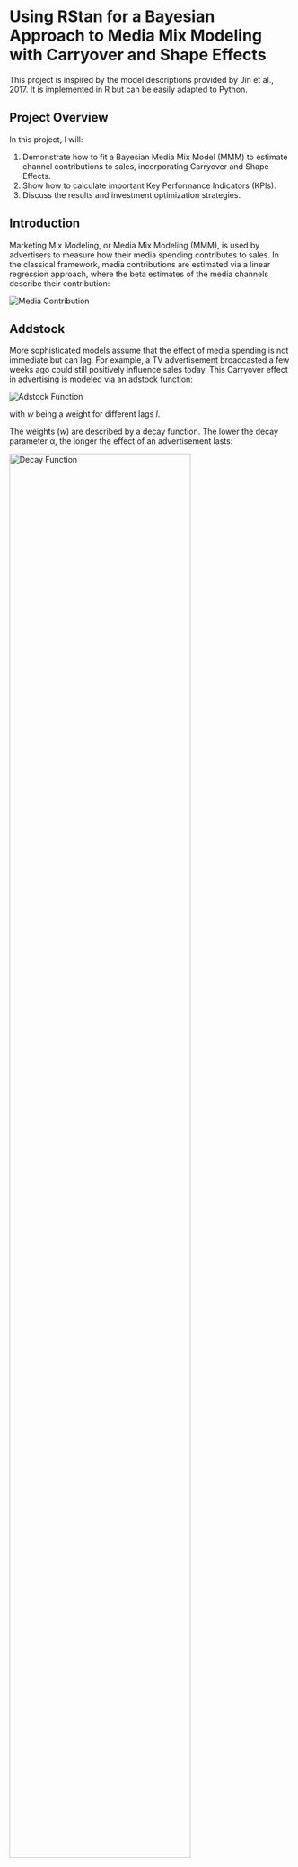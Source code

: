 
# Using RStan for a Bayesian Approach to Media Mix Modeling with Carryover and Shape Effects

This project is inspired by the model descriptions provided by Jin et al., 2017. It is implemented in R but can be easily adapted to Python.

## Project Overview

In this project, I will:
1. Demonstrate how to fit a Bayesian Media Mix Model (MMM) to estimate channel contributions to sales, incorporating Carryover and Shape Effects.
2. Show how to calculate important Key Performance Indicators (KPIs).
3. Discuss the results and investment optimization strategies.

## Introduction

Marketing Mix Modeling, or Media Mix Modeling (MMM), is used by advertisers to measure how their media spending contributes to sales. In the classical framework, media contributions are estimated via a linear regression approach, where the beta estimates of the media channels describe their contribution:

![Media Contribution](plots/image.png)

## Addstock

More sophisticated models assume that the effect of media spending is not immediate but can lag. For example, a TV advertisement broadcasted a few weeks ago could still positively influence sales today. This Carryover effect in advertising is modeled via an adstock function:

![Adstock Function](plots/image-2.png)

with *w* being a weight for different lags *l*.

The weights (*w*) are described by a decay function. The lower the decay parameter &alpha;, the longer the effect of an advertisement lasts:

<img src="plots/image-1.png" alt="Decay Function" style="width: 80%;">

## Diminishing Returns

Another important assumption is that media spending does not necessarily increase sales linearly. At some point, each additional dollar spent will have less effect. This is described by a Hill function:

![Hill Function](plots/image-3.png)

with the parameter *K* describing the half-saturation point and *S* describing the slope.

## Model

The final model has the following parameters:

| Parameter            | Description                                                   | Variable name in model |
|----------------------|---------------------------------------------------------------|------------------------|
| Intercept            | Base sales                                                    | *intercept*            |
| Control betas        | Control variables accounting for other factors such as seasonality | *beta_ctrl*            |
| Media betas          | Scaling the influence of the media                            | *beta_media*           |
| Half-saturation point| Describing the investment when half the maximal influence is reached | *ec*                   |
| Slope                | Describing the shape of the Hill function                     | *slope*                |

## Data

I explored the data posted on this Git repository. It describes weekly sales over approximately 4 years with investments in TV, newspaper, and radio:

<img src="plots/sales_mmm_data.png" style="width: 80%;">

with most spending being on TV:

<img src="plots/investment_mmm_data.png" style="width: 80%;">

We can now model the effect of media spending on sales with our model written in Stan:

```stan
functions {
  // the Hill function
  real Hill(real t, real ec, real slope) {
    return 1 / (1 + (t / ec)^(-slope));
  }
  // the adstock transformation with a vector of weights
  real Adstock(vector t, row_vector weights) {
    return dot_product(t, weights) / sum(weights);
  }
}

data {
  int<lower=1> N;
  real y[N]; // the vector of sales
  int<lower=1> max_lag; // the maximum duration of lag effect, in weeks
  int<lower=1> num_media; // the number of media channels
  matrix[N + max_lag -1, num_media] X_media; // matrix of media variables
  int<lower=1> num_ctrl; // the number of other control variables
  matrix[N, num_ctrl] X_ctrl; // a matrix of control variables
}

parameters {
  real<lower=0> noise_var; // residual variance
  real intercept; // the intercept
  vector[num_media] beta_media; // the coefficients for media variables
  vector[num_ctrl] beta_ctrl; // the coefficients for control variables
  vector<lower=0,upper=1>[num_media] decay; // the decay parameter for adstock
  vector<lower=0>[num_media] ec; // hill
  vector<lower=0>[num_media] slope;
}

transformed parameters {
  real cum_effect;
  row_vector[max_lag] lag_weights;
  matrix[N, num_media] cum_effects_hill;
  real mu[N];
  for (nn in 1:N) {
    for (media in 1:num_media) {
      for (lag in 1:max_lag) {
        lag_weights[lag] <- pow(decay[media], (lag) ^ 2);
      }
      cum_effect <- Adstock(sub_col(X_media, nn, media, max_lag), lag_weights);
      cum_effects_hill[nn, media] <- Hill(cum_effect, ec[media], slope[media]);
    }
    mu[nn] <- intercept + dot_product(cum_effects_hill[nn], beta_media) +
    dot_product(X_ctrl[nn], beta_ctrl);
  } 
}

model {
  decay ~ beta(3,10);
  intercept ~ normal(0, 5);
  beta_media ~ normal(0, 1);
  beta_ctrl ~ normal(0, 1);
  noise_var ~ inv_gamma(0.05, 0.05 * 0.01);
  slope ~ normal(1,0.3);
  ec ~ gamma(4, 0.1);
  y ~ normal(mu, sqrt(noise_var));
}

generated quantities {
  real cum_effect2;
  row_vector[max_lag] lag_weights2;
  matrix[N, num_media] cum_effects_hill2;
  matrix[N, num_media] media_contr;
  real tot[N];
  real contr[N];
  
  for (nn in 1:N) {
    for (media in 1:num_media) {
      for (lag in 1:max_lag) {
        lag_weights2[lag] <- pow(decay[media], (lag) ^ 2);
      }
      cum_effect2 <- Adstock(sub_col(X_media, nn, media, max_lag), lag_weights2);
      cum_effects_hill2[nn, media] <- Hill(cum_effect2, ec[media], slope[media]);
    }
    tot[nn] <- intercept + dot_product(cum_effects_hill2[nn], beta_media) +
    dot_product(X_ctrl[nn], beta_ctrl);
    contr[nn] <- intercept + dot_product(X_ctrl[nn], beta_ctrl);
    media_contr[nn, 1] <- intercept + dot_product([0, cum_effects_hill2[nn,2],cum_effects_hill2[nn,3]], beta_media) +
    dot_product(X_ctrl[nn], beta_ctrl);
    media_contr[nn, 2] <- intercept + dot_product([cum_effects_hill2[nn,1],0,cum_effects_hill2[nn,3]], beta_media) +
    dot_product(X_ctrl[nn], beta_ctrl);
    media_contr[nn, 3] <- intercept + dot_product([cum_effects_hill2[nn,1],cum_effects_hill2[nn,2],0], beta_media) +
    dot_product(X_ctrl[nn], beta_ctrl);
  } 
}
```

## Results

### Sales Contribution

1. About 30% of the sales cannot be attributed to media spending.
2. TV has the highest contribution to sales, averaging about 40%.
3. Radio and newspaper have less contribution, with newspaper contributing only a few percent.

<img src="plots/contribution_mmm_data.png" style="width: 80%;">

### Carry-over Effect

The effect of media decays very fast:

<img src="plots/lag_mmm_data.png" style="width: 50%;">

### Hill Function

While the effect of newspaper spending on sales saturates quickly, sales continue to increase with higher spending on TV and radio.

<img src="plots/p_hill_mmm_data.png" style="width: 50%;">

### Return on Investment

Radio clearly has the highest rate of return, suggesting that increasing investment in radio may be beneficial. 

<img src="plots/roi_mmm_data.png" style="width: 50%;">

### Optimization 

To identify the optimal investment allocation, I used a Monte Carlo simulation. By sampling from the posterior distributions of the model parameters, I quantified the uncertainty in ROI for various budget mixes. The analysis suggests that maximizing sales increase per investment is achieved with approximately 70% allocated to TV, 30% to radio, and minimal (or zero) investment in newspaper. This allocation allows an estimated average increase in sales per investment of 0.061, with a 95% probability interval between 0.054 and 0.071. The distribution of simulated ROIs for different allocations is visualized below.

<img src="plots/ROI_optimum.png" style="width: 50%;">


### Why Bayesian?

This project demonstrates the use of mixed marketing models to analyze the relationship between marketing channel spends and sales outcomes using a Bayesian framework.

The benefits of Bayesian frameworks include:
1. Allowing the incorporation of prior knowledge via priors.
2. Building custom models using PyMC or Stan.
3. Enabling the formulation of generative models.
4. Providing better uncertainty quantification in model parameters and forecasts.

### Prerequisites

- R and RStudio installed on your machine.
- Required R packages: `lubridate`, `tidyr`, `cowplot`, `ggplot2`, `rstan`, `dplyr`.

